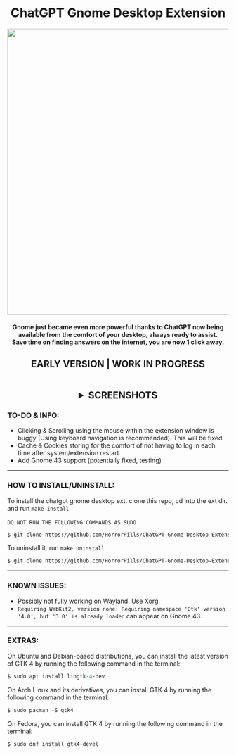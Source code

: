<div align="center">
 <h1>ChatGPT Gnome Desktop Extension</h1>
 <img width="650" src="https://user-images.githubusercontent.com/119129086/213536496-c204f289-45d8-4d45-aaa9-ea72cec31143.png">
</div>

<h4><p align="center">
Gnome just became even more powerful thanks to ChatGPT now being available from the comfort of your desktop, always ready to assist. <br>Save time on finding answers on the internet, you are now 1 click away.
</p>

<h2><p align="center">
EARLY VERSION | WORK IN PROGRESS
</p>

<br>
<!-- screenshots -->
<details markdown='1'><summary align="center">SCREENSHOTS</summary><div align="center">

![Screenshot from 2023-01-13 16-53-54](https://user-images.githubusercontent.com/21268783/212362417-1e06b82e-8abd-400a-9659-ba25611cd3ae.png)
![Screenshot from 2023-01-13 16-57-31](https://user-images.githubusercontent.com/21268783/212363907-ce25b9d3-dda9-4586-ae66-29fc2a118831.png)
</div></details>
<!-- end screenshots -->

 
### TO-DO & INFO:

- Clicking & Scrolling using the mouse within the extension window is buggy (Using keyboard navigation is recommended). This will be fixed.
- Cache & Cookies storing for the comfort of not having to log in each time after system/extension restart.
- Add Gnome 43 support (potentially fixed, testing)

---

### HOW TO INSTALL/UNINSTALL:

To install the chatgpt gnome desktop ext. clone this repo, cd into the ext dir. and run `make install`
<br>
<br>`DO NOT RUN THE FOLLOWING COMMANDS AS SUDO`
```ocaml
$ git clone https://github.com/HorrorPills/ChatGPT-Gnome-Desktop-Extension && cd ChatGPT-Gnome-Desktop-Extension && make install
```

To uninstall it. run `make uninstall`
```ocaml
$ git clone https://github.com/HorrorPills/ChatGPT-Gnome-Desktop-Extension && cd ChatGPT-Gnome-Desktop-Extension && make uninstall
```

---

### KNOWN ISSUES:

- Possibly not fully working on Wayland. Use Xorg.
- `Requiring WebKit2, version none: Requiring namespace 'Gtk' version '4.0', but '3.0' is already loaded` can appear on Gnome 43.

---

### EXTRAS:

On Ubuntu and Debian-based distributions, you can install the latest version of GTK 4 by running the following command in the terminal:

```ocaml
$ sudo apt install libgtk-4-dev
```

On Arch Linux and its derivatives, you can install GTK 4 by running the following command in the terminal:

```ocaml
$ sudo pacman -S gtk4
```

On Fedora, you can install GTK 4 by running the following command in the terminal:

```ocaml
$ sudo dnf install gtk4-devel
```


